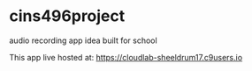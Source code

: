 # cins496project
audio recording app idea built for school

This app live hosted at: https://cloudlab-sheeldrum17.c9users.io
